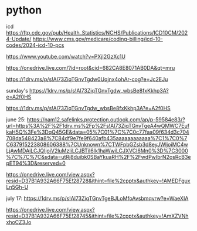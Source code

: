 # python
icd
https://ftp.cdc.gov/pub/Health_Statistics/NCHS/Publications/ICD10CM/2024-Update/
https://www.cms.gov/medicare/coding-billing/icd-10-codes/2024-icd-10-pcs

https://www.youtube.com/watch?v=PXjI2GzXc1U

https://onedrive.live.com/?id=root&cid=682CA8E8071AB0DA&qt=mru

https://1drv.ms/p/s!Al73ZiqTGnvTgdw0Uqjnx4ohAr-cog?e=Jc2EJu

sunday's
https://1drv.ms/p/s!Al73ZiqTGnvTgdw_wbsBe8fxKkhp3A?e=A2f0HS

https://1drv.ms/p/s!Al73ZiqTGnvTgdw_wbsBe8fxKkhp3A?e=A2f0HS

june 25:
https://nam12.safelinks.protection.outlook.com/ap/p-59584e83/?url=https%3A%2F%2F1drv.ms%2Fp%2Fs!Al73ZiqTGnvTgeA4wQMWC7EufkaH5Q%3Fe%3DqQ45GE&data=05%7C01%7C%7C0c77faa09f634d3c704708da548423a8%7C84df9e7fe9f640afb435aaaaaaaaaaaa%7C1%7C0%7C637915223808606388%7CUnknown%7CTWFpbGZsb3d8eyJWIjoiMC4wLjAwMDAiLCJQIjoiV2luMzIiLCJBTiI6Ik1haWwiLCJXVCI6Mn0%3D%7C3000%7C%7C%7C&sdata=utRj8duibk0SBaYkuaRH%2F%2FwdPwIbrN2osRcB3epET94%3D&reserved=0

https://onedrive.live.com/view.aspx?resid=D37B1A932A66F75E!28728&ithint=file%2cpptx&authkey=!AMEDFguxLn5Gh-U

july 17:
https://1drv.ms/p/s!Al73ZiqTGnvTgeBJLoMfoAvsbmqvrw?e=WaeXIA

https://onedrive.live.com/view.aspx?resid=D37B1A932A66F75E!28745&ithint=file%2cpptx&authkey=!AmXZVNhxhoCZ3Jo
